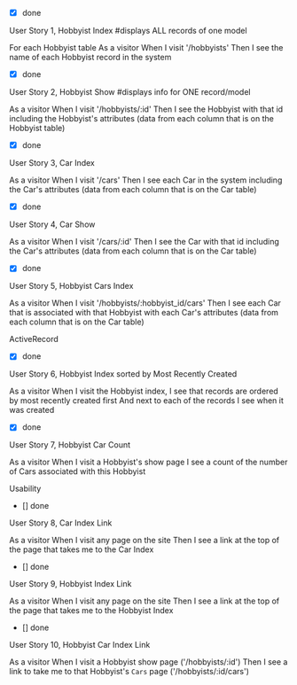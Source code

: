 - [x] done

User Story 1, Hobbyist Index #displays ALL records of one model

For each Hobbyist table
As a visitor
When I visit '/hobbyists'
Then I see the name of each Hobbyist record in the system

- [x] done

User Story 2, Hobbyist Show #displays info for ONE record/model

As a visitor
When I visit '/hobbyists/:id'
Then I see the Hobbyist with that id including the Hobbyist's attributes
(data from each column that is on the Hobbyist table)

- [x] done

User Story 3, Car Index 

As a visitor
When I visit '/cars'
Then I see each Car in the system including the Car's attributes
(data from each column that is on the Car table)
- [x] done

User Story 4, Car Show 

As a visitor
When I visit '/cars/:id'
Then I see the Car with that id including the Car's attributes
(data from each column that is on the Car table)
- [x] done

User Story 5, Hobbyist Cars Index 

As a visitor
When I visit '/hobbyists/:hobbyist_id/cars'
Then I see each Car that is associated with that Hobbyist with each Car's attributes
(data from each column that is on the Car table)

ActiveRecord
- [x] done

User Story 6, Hobbyist Index sorted by Most Recently Created 

As a visitor
When I visit the Hobbyist index,
I see that records are ordered by most recently created first
And next to each of the records I see when it was created
- [x] done

User Story 7, Hobbyist Car Count

As a visitor
When I visit a Hobbyist's show page
I see a count of the number of Cars associated with this Hobbyist

Usability
- [] done

User Story 8, Car Index Link

As a visitor
When I visit any page on the site
Then I see a link at the top of the page that takes me to the Car Index
- [] done

User Story 9, Hobbyist Index Link

As a visitor
When I visit any page on the site
Then I see a link at the top of the page that takes me to the Hobbyist Index
- [] done

User Story 10, Hobbyist Car Index Link

As a visitor
When I visit a Hobbyist show page ('/hobbyists/:id')
Then I see a link to take me to that Hobbyist's `Cars` page ('/hobbyists/:id/cars')